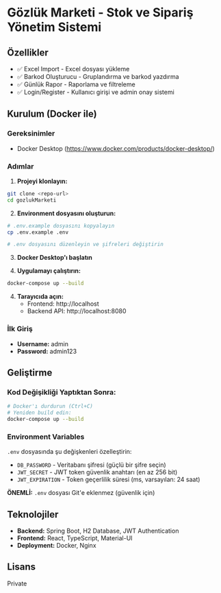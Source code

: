 # Gözlük Marketi - Stok ve Sipariş Yönetim Sistemi

## Özellikler

- ✅ Excel Import - Excel dosyası yükleme
- ✅ Barkod Oluşturucu - Gruplandırma ve barkod yazdırma
- ✅ Günlük Rapor - Raporlama ve filtreleme
- ✅ Login/Register - Kullanıcı girişi ve admin onay sistemi

## Kurulum (Docker ile)

### Gereksinimler

- Docker Desktop (https://www.docker.com/products/docker-desktop/)

### Adımlar

1. **Projeyi klonlayın:**
```bash
git clone <repo-url>
cd gozlukMarketi
```

2. **Environment dosyasını oluşturun:**
```bash
# .env.example dosyasını kopyalayın
cp .env.example .env

# .env dosyasını düzenleyin ve şifreleri değiştirin
```

3. **Docker Desktop'ı başlatın**

4. **Uygulamayı çalıştırın:**
```bash
docker-compose up --build
```

4. **Tarayıcıda açın:**
   - Frontend: http://localhost
   - Backend API: http://localhost:8080

### İlk Giriş

- **Username:** admin
- **Password:** admin123

## Geliştirme

### Kod Değişikliği Yaptıktan Sonra:

```bash
# Docker'ı durdurun (Ctrl+C)
# Yeniden build edin:
docker-compose up --build
```

### Environment Variables

`.env` dosyasında şu değişkenleri özelleştirin:

- `DB_PASSWORD` - Veritabanı şifresi (güçlü bir şifre seçin)
- `JWT_SECRET` - JWT token güvenlik anahtarı (en az 256 bit)
- `JWT_EXPIRATION` - Token geçerlilik süresi (ms, varsayılan: 24 saat)

**ÖNEMLİ:** `.env` dosyası Git'e eklenmez (güvenlik için)

## Teknolojiler

- **Backend:** Spring Boot, H2 Database, JWT Authentication
- **Frontend:** React, TypeScript, Material-UI
- **Deployment:** Docker, Nginx

## Lisans

Private

